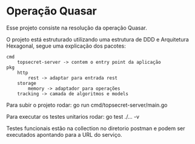 # Operação Quasar

Esse projeto consiste na resolução da operação Quasar.

O projeto está estruturado utilizando uma estrutura de DDD e Arquitetura Hexagonal, segue uma explicação dos pacotes:

    cmd
        topsecret-server -> contem o entry point da aplicação
    pkg
        http
            rest -> adaptar para entrada rest
        storage
            memory -> adaptador para operações
        tracking -> camada de algoritmos e models

Para subir o projeto rodar:
    go run cmd/topsecret-server/main.go 

Para executar os testes unitarios rodar:
    go test ./... -v

Testes funcionais estão na collection no diretorio postman e podem ser executados apontando para a URL do serviço.